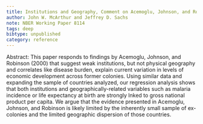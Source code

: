 ```yaml
---
title: Institutions and Geography, Comment on Acemoglu, Johnson, and Robinson (2000)
author: John W. McArthur and Jeffrey D. Sachs
note: NBER Working Paper 8114
tags: deep
bibtype: unpublished
category: reference
---
```

Abstract: This paper responds to findings by Acemoglu, Johnson, and Robinson (2000) that suggest weak institutions, but not physical geography and correlates like disease burden, explain current variation in levels of economic development across former colonies. Using similar data and expanding the sample of countries analyzed, our regression analysis shows that both institutions and geographically-related variables such as malaria incidence or life expectancy at birth are strongly lnked to gross national product per capita. We argue that the evidence presented in Acemoglu, Johnson, and Robinson is likely limited by the inherently small sample of ex-colonies and the limited geographic dispersion of those countries.
